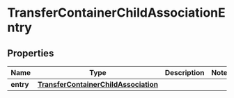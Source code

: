 
# TransferContainerChildAssociationEntry

## Properties
Name | Type | Description | Notes
------------ | ------------- | ------------- | -------------
**entry** | [**TransferContainerChildAssociation**](TransferContainerChildAssociation.md) |  | 



